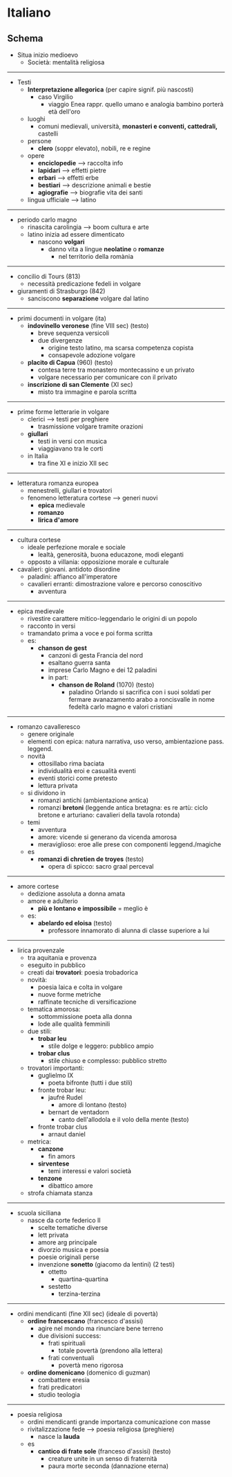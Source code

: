 # Italiano
## Schema

- Situa inizio medioevo
  - Società: mentalità religiosa
---
- Testi
  - **Interpretazione allegorica** (per capire signif. più nascosti)
    - caso Virgilio
      - viaggio Enea rappr. quello umano e analogia bambino porterà età dell'oro
  - luoghi
    - comuni medievali, università, **monasteri e conventi, cattedrali,** castelli
  - persone
    - **clero** (soppr elevato), nobili, re e regine
  - opere
    - **enciclopedie** --> raccolta info
    - **lapidari** --> effetti pietre
    - **erbari** --> effetti erbe
    - **bestiari** --> descrizione animali e bestie
    - **agiografie** --> biografie vita dei santi
  - lingua ufficiale --> latino
---
- periodo carlo magno
  - rinascita carolingia --> boom cultura e arte
  - latino inizia ad essere dimenticato
    - nascono **volgari**
      - danno vita a lingue **neolatine** o **romanze**
        - nel territorio della romània
---
- concilio di Tours (813)
  - necessità predicazione fedeli in volgare
- giuramenti di Strasburgo (842)
  - sanciscono **separazione** volgare dal latino
---
- primi documenti in volgare (ita)
  - **indovinello veronese** (fine VIII sec) (testo)
    - breve sequenza versicoli
    - due divergenze
      - origine testo latino, ma scarsa competenza copista
      - consapevole adozione volgare
  - **placito di Capua** (960) (testo)
    - contesa terre tra monastero montecassino e un privato
    - volgare necessario per comunicare con il privato
  - **inscrizione di san Clemente** (XI sec)
    - misto tra immagine e parola scritta
---
- prime forme letterarie in volgare
  - clerici --> testi per preghiere
    - trasmissione volgare tramite orazioni
  - **giullari**
    - testi in versi con musica
    - viaggiavano tra le corti
  - in Italia
    - tra fine XI e inizio XII sec
---
- letteratura romanza europea
  - menestrelli, giullari e trovatori
  - fenomeno letteratura cortese --> generi nuovi
    - **epica** medievale
    - **romanzo**
    - **lirica d'amore**
---
- cultura cortese
  - ideale perfezione morale e sociale
    - lealtà, generosità, buona educazone, modi eleganti
  - opposto a villania: opposizione morale e culturale
- cavalieri: giovani. antidoto disordine
  - paladini: affianco all'imperatore
  - cavalieri erranti: dimostrazione valore e percorso conoscitivo
    - avventura
---
- epica medievale
  - rivestire carattere mitico-leggendario le origini di un popolo
  - racconto in versi
  - tramandato prima a voce e poi forma scritta
  - es:
    - **chanson de gest**
      - canzoni di gesta Francia del nord
      - esaltano guerra santa
      - imprese Carlo Magno e dei 12 paladini
      - in part:
        - **chanson de Roland** (1070) (testo)
          - paladino Orlando si sacrifica con i suoi soldati per fermare avanazamento arabo a roncisvalle in nome fedeltà carlo magno e valori cristiani
---
- romanzo cavalleresco
  - genere originale
  - elementi con epica: natura narrativa, uso verso, ambientazione pass. leggend.
  - novità
    - ottosillabo rima baciata
    - individualità eroi e casualità eventi
    - eventi storici come pretesto
    - lettura privata
  - si dividono in
    - romanzi antichi (ambientazione antica)
    - romanzi **bretoni** (leggende antica bretagna: es re artù: ciclo bretone e arturiano: cavalieri della tavola rotonda)
  - temi
    - avventura
    - amore: vicende si generano da vicenda amorosa
    - meraviglioso: eroe alle prese con componenti leggend./magiche
  - es
    - **romanzi di chretien de troyes** (testo)
      - opera di spicco: sacro graal perceval
---
- amore cortese
  - dedizione assoluta a donna amata
  - amore e adulterio
    - **più e lontano e impossibile** = meglio è
  - es:
    - **abelardo ed eloisa** (testo)
      - professore innamorato di alunna di classe superiore a lui
---
- lirica provenzale
  - tra aquitania e provenza
  - eseguito in pubblico
  - creati dai **trovatori**: poesia trobadorica
  - novità:
    - poesia laica e colta in volgare
    - nuove forme metriche
    - raffinate tecniche di versificazione
  - tematica amorosa:
    - sottommissione poeta alla donna
    - lode alle qualità femminili
  - due stili:
    - **trobar leu**
      - stile dolge e leggero: pubblico ampio
    - **trobar clus**
      - stile chiuso e complesso: pubblico stretto
  - trovatori importanti:
    - guglielmo IX
      - poeta bifronte (tutti i due stili)
    - fronte trobar leu:
      - jaufré Rudel
        - amore di lontano (testo)
      - bernart de ventadorn
        - canto dell'allodola e il volo della mente (testo)
    - fronte trobar clus
      - arnaut daniel
  - metrica:
    - **canzone**
      - fin amors
    - **sirventese**
      - temi interessi e valori società
    - **tenzone**
      - dibattico amore
  - strofa chiamata stanza
---
- scuola siciliana
  - nasce da corte federico II
    - scelte tematiche diverse
    - lett privata
    - amore arg principale
    - divorzio musica e poesia
    - poesie originali perse
    - invenzione **sonetto** (giacomo da lentini) (2 testi)
      - ottetto
        - quartina-quartina
      - sestetto
        - terzina-terzina
---
- ordini mendicanti (fine XII sec) (ideale di povertà)
  - **ordine francescano** (francesco d'assisi)
    - agire nel mondo ma rinunciare bene terreno
    - due divisioni success:
      - frati spirituali
        - totale povertà (prendono alla lettera)
      - frati conventuali
        - povertà meno rigorosa
  - **ordine domenicano** (domenico di guzman)
    - combattere eresia
    - frati predicatori
    - studio teologia
---
- poesia religiosa
  - ordini mendicanti grande importanza comunicazione con masse
  - rivitalizzazione fede --> poesia religiosa (preghiere)
    - nasce la **lauda**
  - es
    - **cantico di frate sole** (franceso d'assisi) (testo)
      - creature unite in un senso di fraternità
      - paura morte seconda (dannazione eterna)
